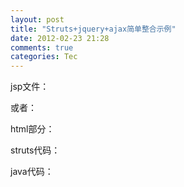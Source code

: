```yaml
---
layout: post
title: "Struts+jquery+ajax简单整合示例"
date: 2012-02-23 21:28
comments: true
categories: Tec
---
```

jsp文件：

<script src="https://gist.github.com/wanax/6752399.js"></script>
	            
<!--more-->	            
或者：
	
<script src="https://gist.github.com/wanax/6752402.js"></script>	 
	            
html部分：

<script src="https://gist.github.com/wanax/6752404.js"></script>	            
	            
struts代码：	            
	            
<script src="https://gist.github.com/wanax/6752407.js"></script>

java代码：

<script src="https://gist.github.com/wanax/6752410.js"></script>












	            
	            
	            
	            
